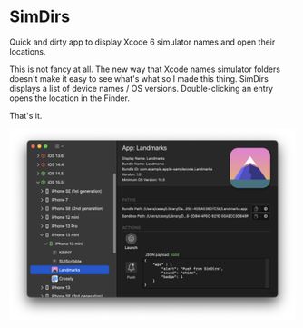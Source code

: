 SimDirs
=======

Quick and dirty app to display Xcode 6 simulator names and open their locations.

This is not fancy at all. The new way that Xcode names simulator folders doesn't make it easy to see what's what so I made this thing. SimDirs displays a list of device names / OS versions. Double-clicking an entry opens the location in the Finder.

That's it.

![Screenshot](https://github.com/somegeekintn/SimDirs/blob/master/screenshot.png)
